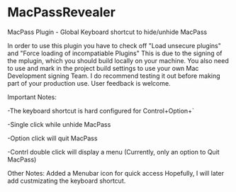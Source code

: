 # MacPassRevealer
MacPass Plugin - Global Keyboard shortcut to hide/unhide MacPass

In order to use this plugin you have to check off "Load unsecure plugins" and "Force loading of incompatiable Plugins"
This is due to the signing of the mplugin, which you should build locally on your machine. You also need to use and mark in the project build settings to use your own Mac Development signing Team.
I do recommend testing it out before making part of your production use. 
User feedback is welcome.

Important Notes:

-The keyboard shortcut is hard configured for Control+Option+`

-Single click while unhide MacPass

-Option click will quit MacPass

-Contrl double click will display a menu (Currently, only an option to Quit MacPass)


Other Notes:
Added a Menubar icon for quick access
Hopefully, I will later add custmizating the keyboard shortcut.
